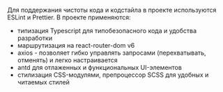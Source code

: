 Для поддержания чистоты кода и кодстайла в проекте используются ESLint и Prettier.
В проекте применяются:

- типизация Typescript для типобезопасного кода и удобства разработки
- маршрутизация на react-router-dom v6
- axios - позволяет гибко управлять запросами (перехватывать, отменять) и легко настраивается
- antd для отлаженных и функциональных UI-элементов
- стилизация CSS-модулями, препроцессор SCSS для удобных и читаемых стилей